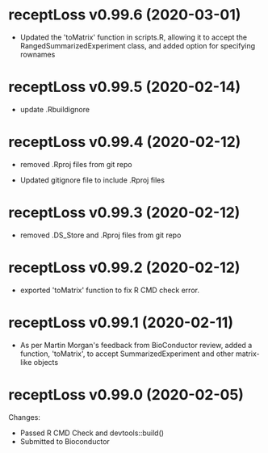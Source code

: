 receptLoss v0.99.6 (2020-03-01)
==============

* Updated the 'toMatrix' function in scripts.R, allowing it to accept the
RangedSummarizedExperiment class, and added option for specifying rownames

receptLoss v0.99.5 (2020-02-14)
==============

* update .Rbuildignore


receptLoss v0.99.4 (2020-02-12)
==============

* removed .Rproj files from git repo

* Updated gitignore file to include .Rproj files

receptLoss v0.99.3 (2020-02-12)
==============

* removed .DS_Store and .Rproj files from git repo


receptLoss v0.99.2 (2020-02-12)
==============

* exported 'toMatrix' function to fix R CMD check error.


receptLoss v0.99.1 (2020-02-11)
==============

* As per Martin Morgan's feedback from BioConductor review, 
added a function, 'toMatrix', to accept SummarizedExperiment 
and other matrix-like objects


receptLoss v0.99.0 (2020-02-05)
==============

Changes:

* Passed R CMD Check and devtools::build()
* Submitted to Bioconductor
